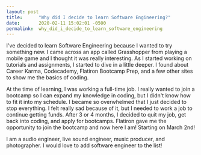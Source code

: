 ```yaml
---
layout: post
title:      "Why did I decide to learn Software Engineering?"
date:       2020-02-11 15:02:01 -0500
permalink:  why_did_i_decide_to_learn_software_engineering
---
```


I've decided to learn Software Engineering because I wanted to try something new. I came across an app called Grasshopper from playing a mobile game and I thought it was really interesting. As I started working on tutorials and assignments, I started to dive in a little deeper. I found about Career Karma, Codecademy, Flatiron Bootcamp Prep, and a few other sites to show me the basics of coding.
 
 At the time of learning, I was working a full-time job. I really wanted to join a bootcamp so I can expand my knowledge in coding, but I didn't know how to fit it into my schedule. I became so overwhelmed that I just decided to stop everything. I felt really sad because of it, but I needed to work a job to continue getting funds. After 3 or 4 months, I decided to quit my job, get back into coding, and apply for bootcamps. Flatiron gave me the opportunity to join the bootcamp and now here I am! Starting on March 2nd!
 
I am a audio engineer, live sound engineer, music producer, and photographer. I would love to add software engineer to the list!
